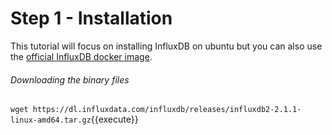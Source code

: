 # Step 1 - Installation

This tutorial will focus on installing InfluxDB on ubuntu but you can also use the [official InfluxDB docker image](https://hub.docker.com/_/influxdb/).

###### Downloading the binary files

`wget https://dl.influxdata.com/influxdb/releases/influxdb2-2.1.1-linux-amd64.tar.gz`{{execute}}

